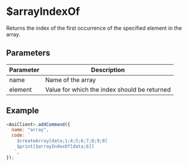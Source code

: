 # $arrayIndexOf

Returns the index of the first occurrence of the specified element in the array.

## Parameters

| Parameter | Description                                  |
| --------- | -------------------------------------------- |
| name      | Name of the array                            |
| element   | Value for which the index should be returned |

## Example

```js
<AoiClient>.addCommand({
  name: "array",
  code: `
    $createArray[data;1;4;5;6;7;8;9;0]
    $print[$arrayIndexOf[data;6]]
   `,
});
```

